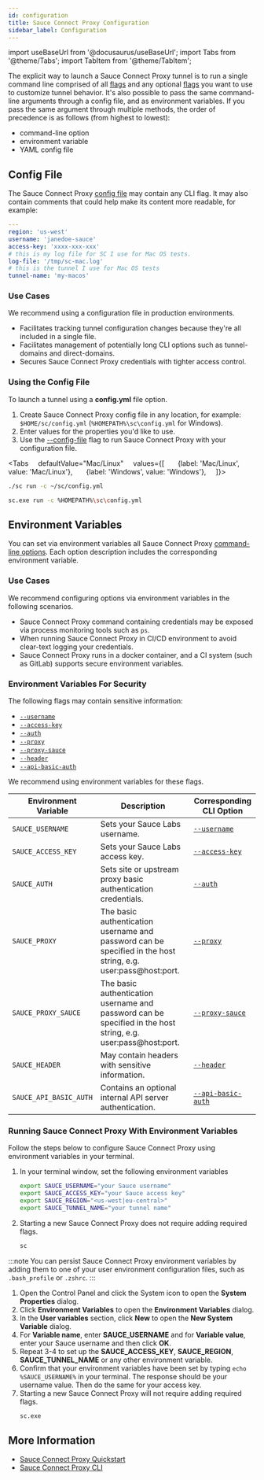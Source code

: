 ```yaml
---
id: configuration
title: Sauce Connect Proxy Configuration
sidebar_label: Configuration
---
```


import useBaseUrl from '@docusaurus/useBaseUrl';
import Tabs from '@theme/Tabs';
import TabItem from '@theme/TabItem';

The explicit way to launch a Sauce Connect Proxy tunnel is to run a single command line comprised of all [flags](/dev/cli/sauce-connect-5/run/) and any optional [flags](/dev/cli/sauce-connect-5/run/) you want to use to customize tunnel behavior.
It's also possible to pass the same command-line arguments through a config file, and as environment variables.
If you pass the same argument through multiple methods, the order of precedence is as follows (from highest to lowest):

- command-line option
- environment variable
- YAML config file

## Config File

The Sauce Connect Proxy [config file](/dev/cli/sauce-connect-5/run/#--config-file) may contain any CLI flag. It may also contain comments that could help make its content more readable, for example:

```yaml
---
region: 'us-west'
username: 'janedoe-sauce'
access-key: 'xxxx-xxx-xxx'
# this is my log file for SC I use for Mac OS tests.
log-file: '/tmp/sc-mac.log'
# this is the tunnel I use for Mac OS tests
tunnel-name: 'my-macos'
```

### Use Cases

We recommend using a configuration file in production environments.

- Facilitates tracking tunnel configuration changes because they're all included in a single file.
- Facilitates management of potentially long CLI options such as tunnel-domains and direct-domains.
- Secures Sauce Connect Proxy credentials with tighter access control.

### Using the Config File

To launch a tunnel using a **config.yml** file option.

1. Create Sauce Connect Proxy config file in any location, for example: `$HOME/sc/config.yml` (`%HOMEPATH%\sc\config.yml` for Windows).
2. Enter values for the properties you'd like to use.
3. Use the [--config-file](/dev/cli/sauce-connect-5/run/#--config-file) flag to run Sauce Connect Proxy with your configuration file.

<Tabs
    defaultValue="Mac/Linux"
    values={[
      {label: 'Mac/Linux', value: 'Mac/Linux'},
      {label: 'Windows', value: 'Windows'},
    ]}>

  <TabItem value="Mac/Linux">

```bash
./sc run -c ~/sc/config.yml
```

  </TabItem>
  <TabItem value="Windows">

```bash
sc.exe run -c %HOMEPATH%\sc\config.yml
```

  </TabItem>
  </Tabs>

## Environment Variables

You can set via environment variables all Sauce Connect Proxy [command-line options](/dev/cli/sauce-connect-5/).
Each option description includes the corresponding environment variable.

### Use Cases

We recommend configuring options via environment variables in the following scenarios.

- Sauce Connect Proxy command containing credentials may be exposed via process monitoring tools such as `ps`.
- When running Sauce Connect Proxy in CI/CD environment to avoid clear-text logging your credentials.
- Sauce Connect Proxy runs in a docker container, and a CI system (such as GitLab) supports secure environment variables.

### Environment Variables For Security

The following flags may contain sensitive information:

- [`--username`](/dev/cli/sauce-connect-5/run/#--username)
- [`--access-key`](/dev/cli/sauce-connect-5/run/#--access-key)
- [`--auth`](/dev/cli/sauce-connect-5/run/#--auth)
- [`--proxy`](/dev/cli/sauce-connect-5/run/#--proxy)
- [`--proxy-sauce`](/dev/cli/sauce-connect-5/run/#--proxy-sauce)
- [`--header`](/dev/cli/sauce-connect-5/run/#--header)
- [`--api-basic-auth`](/dev/cli/sauce-connect-5/run/#--api-basic-auth)

We recommend using environment variables for these flags.

| Environment Variable   | Description                                                                                                   | Corresponding CLI Option                                             |
| ---------------------- | ------------------------------------------------------------------------------------------------------------- | -------------------------------------------------------------------- |
| `SAUCE_USERNAME`           | Sets your Sauce Labs username.                                                                                | [`--username`](/dev/cli/sauce-connect-5/run/#--username)                     |
| `SAUCE_ACCESS_KEY`     | Sets your Sauce Labs access key.                                                                              | [`--access-key`](/dev/cli/sauce-connect-5/run/#--access-key)         |
| `SAUCE_AUTH`           | Sets site or upstream proxy basic authentication credentials.                                                 | [`--auth`](/dev/cli/sauce-connect-5/run/#--auth)                     |
| `SAUCE_PROXY`          | The basic authentication username and password can be specified in the host string, e.g. user:pass@host:port. | [`--proxy`](/dev/cli/sauce-connect-5/run/#--proxy)                   |
| `SAUCE_PROXY_SAUCE`    | The basic authentication username and password can be specified in the host string, e.g. user:pass@host:port. | [`--proxy-sauce`](/dev/cli/sauce-connect-5/run/#--proxy-sauce)       |
| `SAUCE_HEADER`         | May contain headers with sensitive information.                                                               | [`--header`](/dev/cli/sauce-connect-5/run/#--header)                 |
| `SAUCE_API_BASIC_AUTH` | Contains an optional internal API server authentication.                                                      | [`--api-basic-auth`](/dev/cli/sauce-connect-5/run/#--api-basic-auth) |

### Running Sauce Connect Proxy With Environment Variables

<Tabs>
<TabItem value="macOS/Linux" label="macOS and Linux" default>

Follow the steps below to configure Sauce Connect Proxy using environment variables in your terminal.

1. In your terminal window, set the following environment variables
   ```bash
   export SAUCE_USERNAME="your Sauce username"
   export SAUCE_ACCESS_KEY="your Sauce access key"
   export SAUCE_REGION="<us-west|eu-central>"
   export SAUCE_TUNNEL_NAME="your tunnel name"
   ```
2. Starting a new Sauce Connect Proxy does not require adding required flags.
   ```bash
   sc
   ```

:::note
You can persist Sauce Connect Proxy environment variables by adding them to one of your user environment configuration files, such as `.bash_profile` or `.zshrc`.
:::

</TabItem>
<TabItem value="Windows" label="Windows">

1. Open the Control Panel and click the System icon to open the **System Properties** dialog.
2. Click **Environment Variables** to open the **Environment Variables** dialog.
3. In the **User variables** section, click **New** to open the **New System Variable** dialog.
4. For **Variable name**, enter **SAUCE_USERNAME** and for **Variable value**, enter your Sauce username and then click **OK**.
5. Repeat 3-4 to set up the **SAUCE_ACCESS_KEY**, **SAUCE_REGION**, **SAUCE_TUNNEL_NAME** or any other environment variable.
6. Confirm that your environment variables have been set by typing `echo %SAUCE_USERNAME%` in your terminal. The response should be your username value. Then do the same for your access key.
7. Starting a new Sauce Connect Proxy will not require adding required flags.
   ```bash
   sc.exe
   ```

</TabItem>
</Tabs>

## More Information

- [Sauce Connect Proxy Quickstart](/secure-connections/sauce-connect-5/quickstart)
- [Sauce Connect Proxy CLI](/dev/cli/sauce-connect-5/)
